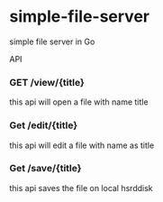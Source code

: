 # simple-file-server
simple file server in Go

API

### GET /view/{title}
  this api will open a file with name title 
  
### Get /edit/{title}
  this api will edit a file with name as title
  
### Get /save/{title}
  this api saves the file on local hsrddisk
